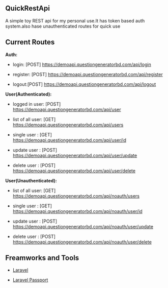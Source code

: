 ## QuickRestApi
A simple toy REST api for my personal use.It has token based auth system.also hase unauthenticated routes for quick use

## Current Routes
**Auth:**


- login: [POST] https://demoapi.questiongeneratorbd.com/api/login

- register: [POST] https://demoapi.questiongeneratorbd.com/api/register

- logout:[POST] https://demoapi.questiongeneratorbd.com/api/logout




**User(Authenticated):**


- logged in user: [POST] https://demoapi.questiongeneratorbd.com/api/user

- list of all user: [GET] https://demoapi.questiongeneratorbd.com/api/users

- single user : [GET] https://demoapi.questiongeneratorbd.com/api/user/id

- update user : [POST] https://demoapi.questiongeneratorbd.com/api/user/update

- delete user : [POST] https://demoapi.questiongeneratorbd.com/api/user/delete




**User(Unauthenticated):**


- list of all user: [GET] https://demoapi.questiongeneratorbd.com/api/noauth/users

- single user : [GET] https://demoapi.questiongeneratorbd.com/api/noauth/user/id

- update user : [POST] https://demoapi.questiongeneratorbd.com/api/noauth/user/update

- delete user : [POST] https://demoapi.questiongeneratorbd.com/api/noauth/user/delete

## Freamworks and Tools

- [Laravel](https://laravel.com/)

- [Laravel Passport](https://github.com/laravel/passport)
 
